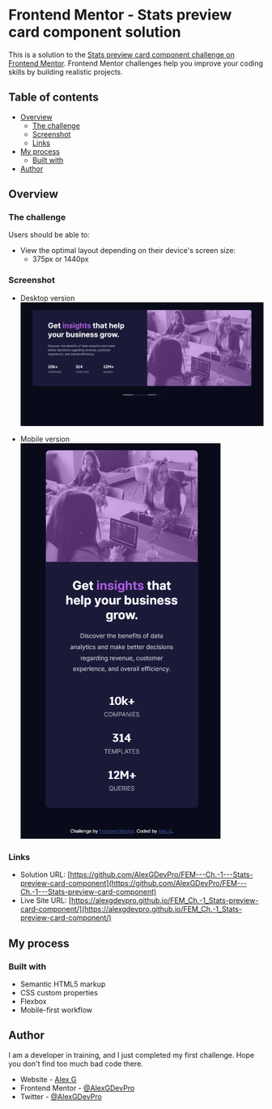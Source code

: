 # Frontend Mentor - Stats preview card component solution

This is a solution to the [Stats preview card component challenge on Frontend Mentor](https://www.frontendmentor.io/challenges/stats-preview-card-component-8JqbgoU62). Frontend Mentor challenges help you improve your coding skills by building realistic projects.

## Table of contents

- [Overview](#overview)
  - [The challenge](#the-challenge)
  - [Screenshot](#screenshot)
  - [Links](#links)
- [My process](#my-process)
  - [Built with](#built-with)
- [Author](#author)


## Overview

### The challenge

Users should be able to:

- View the optimal layout depending on their device's screen size:
  - 375px or 1440px

### Screenshot

- Desktop version
![](/screenshots/chall-1-desktop-screen.png)

- Mobile version
![](/screenshots/chall-1-mobile-screen.png)


### Links

- Solution URL: [https://github.com/AlexGDevPro/FEM---Ch.-1---Stats-preview-card-component](https://github.com/AlexGDevPro/FEM---Ch.-1---Stats-preview-card-component)
- Live Site URL: [https://alexgdevpro.github.io/FEM_Ch.-1_Stats-preview-card-component/](https://alexgdevpro.github.io/FEM_Ch.-1_Stats-preview-card-component/)

## My process

### Built with

- Semantic HTML5 markup
- CSS custom properties
- Flexbox
- Mobile-first workflow


## Author

I am a developer in training, and I just completed my first challenge.
Hope you don't find too much bad code there.

- Website - [Alex G](https://alexgdevpro.github.io/)
- Frontend Mentor - [@AlexGDevPro](https://www.frontendmentor.io/profile/AlexGDevPro)
- Twitter - [@AlexGDevPro](https://www.twitter.com/@AlexGDevPro)

